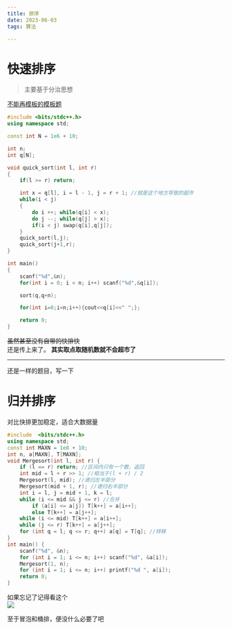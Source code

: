```yaml
---
title: 排序
date: 2023-06-03
tags: 算法

---
```

# 快速排序    
>主要基于分治思想      

[不能再模板的模板题](https://www.acwing.com/problem/content/description/787/)  

~~~c++    
#include <bits/stdc++.h>
using namespace std;

const int N = 1e6 + 10;

int n;
int q[N];

void quick_sort(int l, int r)
{
    if(l >= r) return;

    int x = q[l], i = l - 1, j = r + 1; //就是这个地方导致的超市
    while(i < j)
    {
        do i ++; while(q[i] < x);
        do j --; while(q[j] > x);
        if(i < j) swap(q[i],q[j]);
    }
    quick_sort(l,j);
    quick_sort(j+1,r);
}

int main()
{
    scanf("%d",&n);
    for(int i = 0; i < n; i++) scanf("%d",&q[i]);

    sort(q,q+n);

    for(int i=0;i<n;i++){cout<<q[i]<<" ";};

    return 0;
}


~~~     

~~虽然甚至没有自带的快排快~~   
还是传上来了。  __其实取点取随机数就不会超市了__       

---   
还是一样的题目，写一下
# 归并排序   
对比快排更加稳定，适合大数据量
    
~~~c++   
#include  <bits/stdc++.h>
using namespace std;
const int MAXN = 1e8 + 10;
int n, a[MAXN], T[MAXN];
void Mergesort(int l, int r) {
    if (l == r) return; //区间内只有一个数，返回
    int mid = l + r >> 1; //相当于(l + r) / 2
    Mergesort(l, mid); //递归左半部分
    Mergesort(mid + 1, r); //递归右半部分
    int i = l, j = mid + 1, k = l;
    while (i <= mid && j <= r) //合并
        if (a[i] <= a[j]) T[k++] = a[i++];
        else T[k++] = a[j++];
    while (i <= mid) T[k++] = a[i++];
    while (j <= r) T[k++] = a[j++];
    for (int q = l; q <= r; q++) a[q] = T[q]; //转移
}
int main() {
    scanf("%d", &n);
    for (int i = 1; i <= n; i++) scanf("%d", &a[i]);
    Mergesort(1, n);
    for (int i = 1; i <= n; i++) printf("%d ", a[i]);
    return 0;
}


~~~     
如果忘记了记得看这个    
![](https://cdn.luogu.com.cn/upload/image_hosting/xssi3qec.png)

至于冒泡和桶排，便没什么必要了吧
